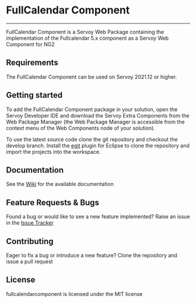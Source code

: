 # FullCalendar Component
-------------
FullCalendar Component is a Servoy Web Package containing the implementation of the Fullcalendar 5.x component  as a Servoy Web Component for NG2 

Requirements
-------------
The FullCalendar Component  can be used on Servoy 2021.12 or higher.


Getting started
-------------
To add the FullCalendar Component package in your solution, open the Servoy Developer IDE and download the Servoy Extra Components from the Web Package Manager (the Web Package Manager is accessible from the context menu of the Web Components node of your solution).

To use the latest source code clone the git repository and checkout the develop branch. Install the [egit](http://www.eclipse.org/egit/download/) plugin for Eclipse to clone the repository and import the projects into the workspace.



Documentation
-------------
See the [Wiki](https://github.com/Servoy/fullcalendarcomponent/wiki) for the available documentation


Feature Requests & Bugs
-----------------------
Found a bug or would like to see a new feature implemented? Raise an issue in the [Issue Tracker](https://github.com/Servoy/fullcalendarcomponent2/issues)


Contributing
-------------
Eager to fix a bug or introduce a new feature? Clone the repository and issue a pull request


License
-------
fullcalendarcomponent is licensed under the MIT license
